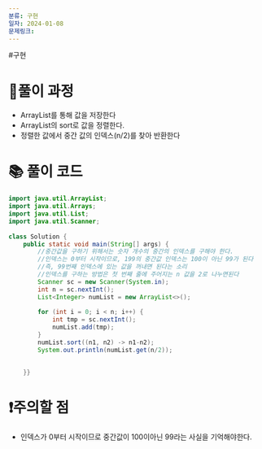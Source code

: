 ```yaml
---
분류: 구현
일자: 2024-01-08
문제링크:
---
```

#구현 
# 🤔풀이 과정
- ArrayList를 통해 값을 저장한다
- ArrayList의 sort로 값을 정렬한다. 
- 정렬한 값에서 중간 값의 인덱스(n/2)를 찾아 반환한다

# 📚 풀이 코드

```java
import java.util.ArrayList;  
import java.util.Arrays;  
import java.util.List;  
import java.util.Scanner;  
  
class Solution {  
    public static void main(String[] args) {  
        //중간값을 구하기 위해서는 숫자 개수의 중간의 인덱스를 구해야 한다.  
        //인덱스는 0부터 시작이므로, 199의 중간값 인덱스는 100이 아닌 99가 된다  
        //즉, 99번째 인덱스에 있는 값을 꺼내면 된다는 소리  
        //인덱스를 구하는 방법은 첫 번째 줄에 주어지는 n 값을 2로 나누면된다  
        Scanner sc = new Scanner(System.in);  
        int n = sc.nextInt();  
        List<Integer> numList = new ArrayList<>();  
  
        for (int i = 0; i < n; i++) {  
            int tmp = sc.nextInt();  
            numList.add(tmp);  
        }  
        numList.sort((n1, n2) -> n1-n2);  
        System.out.println(numList.get(n/2));  
  
  
    }}
```

# ❗주의할 점
- 인덱스가 0부터 시작이므로 중간값이 100이아닌 99라는 사실을 기억해야한다.